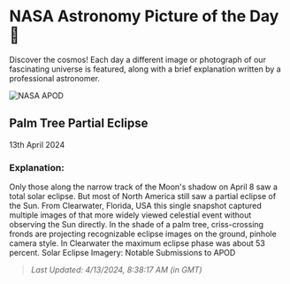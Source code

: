 
  # NASA Astronomy Picture of the Day 🌌

  Discover the cosmos! Each day a different image or photograph of our fascinating universe is featured, along with a brief explanation written by a professional astronomer.

![NASA APOD](https://apod.nasa.gov/apod/image/2404/pinholepalm.png)

## Palm Tree Partial Eclipse

13th April 2024

### Explanation: 

Only those along the narrow track of the Moon's shadow on April 8 saw a total solar eclipse. But most of North America still saw a partial eclipse of the Sun. From Clearwater, Florida, USA this single snapshot captured multiple images of that more widely viewed celestial event without observing the Sun directly. In the shade of a palm tree, criss-crossing fronds are projecting recognizable eclipse images on the ground, pinhole camera style.  In Clearwater the maximum eclipse phase was about 53 percent.   Solar Eclipse Imagery: Notable Submissions to APOD

> _Last Updated: 4/13/2024, 8:38:17 AM (in GMT)_
